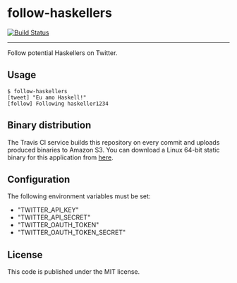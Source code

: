 # follow-haskellers
[![Build Status](https://travis-ci.org/haskellbr/follow-haskellers.svg?branch=master)](https://travis-ci.org/haskellbr/follow-haskellers)
- - -
Follow potential Haskellers on Twitter.

## Usage
```
$ follow-haskellers
[tweet] "Eu amo Haskell!"
[follow] Following haskeller1234
```

## Binary distribution
The Travis CI service builds this repository on every commit and uploads
produced binaries to Amazon S3. You can download a Linux 64-bit static binary
for this application from
[here](http://haskellbr.com.s3-website-sa-east-1.amazonaws.com/follow-haskellers/follow-haskellers.bz2).

## Configuration
The following environment variables must be set:

- "TWITTER_API_KEY"
- "TWITTER_API_SECRET"
- "TWITTER_OAUTH_TOKEN"
- "TWITTER_OAUTH_TOKEN_SECRET"

## License
This code is published under the MIT license.
